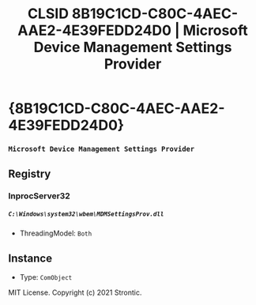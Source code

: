 ﻿---
title: "CLSID 8B19C1CD-C80C-4AEC-AAE2-4E39FEDD24D0 | Microsoft Device Management Settings Provider"
excerpt: What is COM-Object CLSID 8B19C1CD-C80C-4AEC-AAE2-4E39FEDD24D0?
---

# {8B19C1CD-C80C-4AEC-AAE2-4E39FEDD24D0}

### `Microsoft Device Management Settings Provider`

## Registry


### InprocServer32

##### `C:\Windows\system32\wbem\MDMSettingsProv.dll`
* ThreadingModel: `Both`

## Instance

* Type: `ComObject`

MIT License. Copyright (c) 2021 Strontic.


